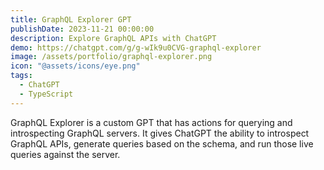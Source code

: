 ```yaml
---
title: GraphQL Explorer GPT
publishDate: 2023-11-21 00:00:00
description: Explore GraphQL APIs with ChatGPT
demo: https://chatgpt.com/g/g-wIk9u0CVG-graphql-explorer
image: /assets/portfolio/graphql-explorer.png
icon: "@assets/icons/eye.png"
tags:
  - ChatGPT
  - TypeScript
---
```


GraphQL Explorer is a custom GPT that has actions for querying and introspecting
GraphQL servers. It gives ChatGPT the ability to introspect GraphQL APIs,
generate queries based on the schema, and run those live queries against the
server.
